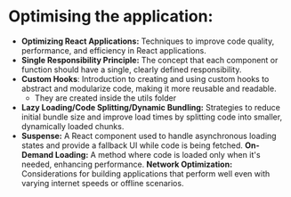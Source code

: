 # Optimising the application:

- **Optimizing React Applications:** Techniques to improve code quality, performance, and efficiency in React applications.
- **Single Responsibility Principle:** The concept that each component or function should have a single, clearly defined responsibility.
- **Custom Hooks**: Introduction to creating and using custom hooks to abstract and modularize code, making it more reusable and readable.
  - They are created inside the utils folder
- **Lazy Loading/Code Splitting/Dynamic Bundling:** Strategies to reduce initial bundle size and improve load times by splitting code into smaller, dynamically loaded chunks.
- **Suspense:** A React component used to handle asynchronous loading states and provide a fallback UI while code is being fetched.
  **On-Demand Loading:** A method where code is loaded only when it's needed, enhancing performance.
  **Network Optimization:** Considerations for building applications that perform well even with varying internet speeds or offline scenarios.
